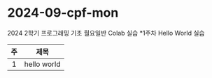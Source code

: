 # 2024-09-cpf-mon
2024 2학기 프로그래밍 기초 월요일반 Colab 실습
*1주차  Hello World 실습 


|주| 제목|
|:----:| :----:|
|1| hello world|
